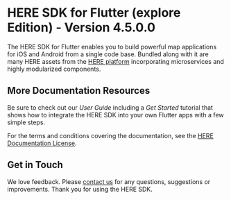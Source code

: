 # HERE SDK for Flutter (explore Edition) - Version 4.5.0.0

The HERE SDK for Flutter enables you to build powerful map applications for iOS and Android from a single code base. Bundled along with it are many HERE assets from the [HERE platform](https://www.here.com/products/platform) incorporating microservices and highly modularized components.

## More Documentation Resources

Be sure to check out our _User Guide_ including a _Get Started_ tutorial that shows how to integrate the HERE SDK into your own Flutter apps with a few simple steps.

For the terms and conditions covering the documentation, see the [HERE Documentation License](https://legal.here.com/en-gb/terms/documentation-license).

## Get in Touch

We love feedback. Please [contact us](https://developer.here.com/contact-us) for any questions, suggestions or improvements. Thank you for using the HERE SDK.
